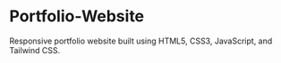 # Portfolio-Website
Responsive portfolio website built using HTML5, CSS3, JavaScript, and Tailwind CSS.
